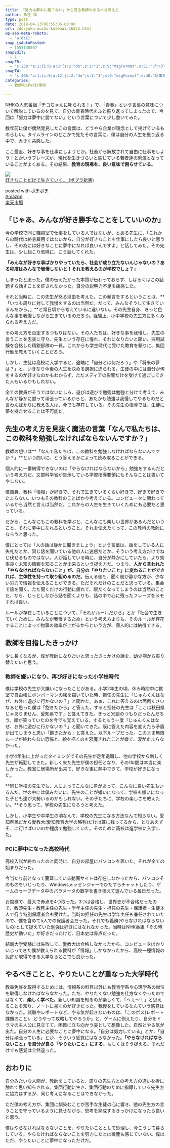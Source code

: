 ```yaml
---
title: 「努力は夢中に勝てない」から見る教師のあるべき考え方
author: 魚住 惇
type: post
date: 2019-04-13T06:55:06+00:00
url: /doryoku-muchu-katenai-16272.html
wp-seo-meta-robots:
  - 'a:0:{}'
snap_isAutoPosted:
  - 1555138507
snapEdIT:
  - 1
snapFB:
  - 's:238:"a:1:{i:0;a:8:{s:2:"do";s:1:"1";s:9:"msgFormat";s:51:"ブログを更新しました！%TITLE% %SITENAME%";s:8:"postType";s:1:"A";s:9:"isAutoImg";s:1:"A";s:8:"imgToUse";s:0:"";s:9:"isAutoURL";s:1:"A";s:8:"urlToUse";s:0:"";s:4:"doFB";i:0;}}";'
snapTW:
  - 's:406:"a:1:{i:0;a:12:{s:2:"do";s:1:"1";s:9:"msgFormat";s:40:"記事を書きました: %TITLE%  %URL%";s:8:"attchImg";s:1:"1";s:9:"isAutoImg";s:1:"A";s:8:"imgToUse";s:0:"";s:9:"isAutoURL";s:1:"A";s:8:"urlToUse";s:0:"";s:4:"doTW";i:0;s:8:"isPosted";s:1:"1";s:4:"pgID";s:19:"1116958228078686208";s:7:"postURL";s:56:"https://twitter.com/jun3010me/status/1116958228078686208";s:5:"pDate";s:19:"2019-04-13 06:56:08";}}";'
categories:
  - 教師のiPad仕事術

---
```

NHKの人気番組「チコちゃんに叱られる！」で、「青春」という言葉の意味について解説しているのを見て、自分の青春時代をふと振り返ってしまったので、今回は「努力は夢中に勝てない」という言葉について少し書いてみた。

数年前に僕が偶然発見したこの言葉は、どうやら企業が理念として掲げているものらしい。タイムラインのどこかで見たその言葉に、僕は自分の人生を振り返る中で、大きく共感した。

ここ最近、好きな事を仕事にしようとか。社畜から解放されて自由に仕事をしよう！とかいうフレーズが、現代を生きづらいと感じている若者達の刺激となっていることがよくある。その結果、**教育の現場を、良い意味で困らせている**。

<div class="cstmreba">
  <div class="kaerebalink-box">
    <div class="kaerebalink-image">
      <a href="https://www.amazon.co.jp/%E5%A5%BD%E3%81%8D%E3%81%AA%E3%81%93%E3%81%A8%E3%81%A0%E3%81%91%E3%81%A7%E7%94%9F%E3%81%8D%E3%81%A6%E3%81%84%E3%81%8F%E3%80%82-%E3%83%9D%E3%83%97%E3%83%A9%E6%96%B0%E6%9B%B8-%E5%A0%80%E6%B1%9F%E8%B2%B4%E6%96%87-ebook/dp/B071JM1R1C?SubscriptionId=AKIAIGGQ4QGQY6L2RH4A&#038;tag=jun3010me-22&#038;linkCode=xm2&#038;camp=2025&#038;creative=165953&#038;creativeASIN=B071JM1R1C" target="_blank" rel="noopener noreferrer"><img decoding="async" src="https://images-fe.ssl-images-amazon.com/images/I/51ZmMCGflML._SL160_.jpg" style="border: none;" /></a>
    </div>
    <div class="kaerebalink-info">
      <div class="kaerebalink-name">
        <a href="https://www.amazon.co.jp/%E5%A5%BD%E3%81%8D%E3%81%AA%E3%81%93%E3%81%A8%E3%81%A0%E3%81%91%E3%81%A7%E7%94%9F%E3%81%8D%E3%81%A6%E3%81%84%E3%81%8F%E3%80%82-%E3%83%9D%E3%83%97%E3%83%A9%E6%96%B0%E6%9B%B8-%E5%A0%80%E6%B1%9F%E8%B2%B4%E6%96%87-ebook/dp/B071JM1R1C?SubscriptionId=AKIAIGGQ4QGQY6L2RH4A&#038;tag=jun3010me-22&#038;linkCode=xm2&#038;camp=2025&#038;creative=165953&#038;creativeASIN=B071JM1R1C" target="_blank" rel="noopener noreferrer">好きなことだけで生きていく。 (ポプラ新書)</a></p>
        <div class="kaerebalink-powered-date">
          posted with <a href="http://192.168.11.200:8000/pochipochi.php" rel="nofollow noopener noreferrer" target="_blank">ポチポチ</a>
        </div>
      </div>
      <div class="kaerebalink-link1">
        <div class="shoplinkamazon">
          <a href="https://www.amazon.co.jp/gp/search?keywords=好きなことだけで生きていく&#038;tag=jun3010me-22" target="_blank" rel="noopener noreferrer">Amazon</a>
        </div>
        <div class="shoplinkrakuten">
          <a href="https://hb.afl.rakuten.co.jp/hgc/10ef1d94.c90f9829.10ef1d95.53606a39/?pc=https%3A%2F%2Fsearch.rakuten.co.jp%2Fsearch%2Fmall%2F好きなことだけで生きていく%2F-%2Ff.1-p.1-s.1-sf.0-st.A-v.2%3Fx%3D0%26scid%3Daf_ich_link_urltxt%26m%3Dhttp%3A%2F%2Fm.rakuten.co.jp%2F" target="_blank" rel="noopener noreferrer">楽天市場</a>
        </div>
      </div>
    </div>
    <div class="booklink-footer">
    </div>
  </div>
</div>

## 「じゃあ、みんなが好き勝手なことをしていいのか」

今の学校で同じ職員室で仕事をしている人ではないが、とある先生に、「これからの時代は終身雇用ではないから、自分が好きなことを仕事にしたら良いと思うし、その為には好きなことに夢中になれば良いんですよ」と話してみた。その先生は、少し起こり気味に、こう話してくれた。

**「みんなが好きな事ばかりやっていたら、社会が成り立たないんじゃないの？ある程度はみんなで我慢しないと！それを教えるのが学校でしょ？」**

しまったと思った。僕の伝えたかった本質が伝わっておらず、しばらくはこの話題すら話すことを許されなかった。自分の説明力不足を痛感した。

それと当時に、この先生が怒る理由を考えた。この発言をするということは、**「いつも周りに対して我慢をするのは当然だ。だって、みんなそうして生きているんだから。」**と常日頃から考えているに違いない。その先生自身、きっと色んな事を我慢しながら生きているのだろう。経験上、小中学校の先生方に多くみられる考え方だ。

その考え方を否定するつもりはない。その人たちは、好きな事を我慢し、先生の言うことを忠実に守り、先生という存在に憧れ、それになりたいと願い、採用試験を合格した精鋭部隊の一員。これからも学生時代に受けた教育を頼りに、集団行動を教えていくことだろう。

しかし、生徒は<span class="smb-highlighter">高校に入学すると、途端に「自分とは何だろう」や「将来の夢は？」と、いきなり今後の人生を決める選択に迫られる</span>。生徒の中には自分が何をするのが好きなのかもわからず、ただメディアの影響だけを受けて過ごしてきた人もいるかもしれない。

全ての教員がそうではないにしろ、遊びは遊びで勉強は勉強と分けて考えて、みんなが静かに黙って頑張っているからと、あたかも勉強は我慢してやるものだと言わんばかりに教える人は、今でも存在している。その先生の指導では、生徒に夢を持たせることは不可能だ。

## 先生の考え方を見抜く魔法の言葉「なんで私たちは、この教科を勉強しなければならないんですか？」

教師の想いは**「なんで私たちは、この教科を勉強しなければならないんですか？」**という問いに、どう答えるかによって読み取ることができる。

個人的に<span class="smb-highlighter">一番納得できないのは「やらなければならないから」勉強をするんだという考え方</span>だ。文部科学省が告示している学習指導要領にもそんなことは書いてやしない。

僕自身、教科「情報」が好きで、それで生きているくらい好きで、好きで好きでたまらない。いつもその教科のことばかり考えている。コンピュータに関わっているから当然と言えば当然だ。これからの人生を生きていくためにも必要だと思っている。

だから、こんなにもこの教科を学ぶと、こんなにも楽しい世界があるんだということ、それに夢中になれるということ。それを伝えたくって、この教科の教師になろうと思った。

僕にとっては「人の話は静かに聞きましょう」という言葉は、話をしている人に失礼だとか、同じ話を聞いている他の人に迷惑だとか、そういう考え方だけでねじ伏せるものではない。<span class="smb-highlighter">人が話している時に、自分が静かにしていたら、より効率良く未知の情報を知ることが出来るという捉え方だ</span>。つまり、**人から言われた「やらなければならないこと」が、自分の「やりたいこと」に変わることができれば、主体性を持って取り組めるのだ**。伝える側も、聞く側が静かな方が、少ない労力で情報を伝えることができる。ただそれだけのことだと思っている。集会で話を聞く。ただ聞くだけの行動に疲れて、眠たくなってしまうのは当然のことだ。なら、じっとしながら話を聞くよりも、話の中で心に残ったフレーズをメモすれば良い。

ルールが存在していることについて、「それがルールだから」とか「社会で生きていくために、みんなが我慢するため」という考え方よりも、そのルールが存在することによって物事の効率が上がるからという方が、個人的には納得できる。

## 教師を目指したきっかけ

少し長くなるが、僕が教師になりたいと思ったきっかけの話を、幼少期から振り替えたいと思う。

### 教師を嫌いになり、再び好きになった小学校時代

僕は学校の先生が大嫌いになったことがある。小学2年生の頃、休み時間中に教室で自由帳にボンバーマンの絵を描いていた時、担任の先生に「じゅんくんはなぜ、お外に遊びに行かないの？」と聞かた。あぁ、これに答えるのは面倒くさいなぁと思った僕は「飽きたから」と答えた。すると担任の先生は「ここは秋田県じゃありません、愛知県です」と答えてきた。きっと冗談のつもりだったんだろう。顔が笑っていたのを今でも覚えている。するともう一度「じゅんくんはなぜ、お外に遊びに行かないの？」と聞いてきた。既に答えた内容を変えたら矛盾が出てしまうと思い「飽きたから」と答えた。以下ループだった。このまま無限ループが終わらない恐怖と、絵を描くのを邪魔されたことが嫌で、涙が止まらなかった。

小学4年生に上がったタイミングでその先生が定年退職し、他の学校から新しく先生が転勤してきた。新しく来た先生が僕の担任となり、その1年間は本当に楽しかった。教室に居場所が出来て、好きな事に熱中できて、学校が好きになった。

**同じ学校の先生でも、人によってこんなに差があって、こんなに良い先生もいるんだ。世の中には僕みたいに、先生のことが嫌いになって、学校も嫌いになった子ども達が大勢いるのかもしれない。その子たちに、学校の楽しさを教えたい。**そう思って、学校の先生になろうと考えた。

しかし、小学生や中学生の頃なんて、学校の先生になる方法なんて知らない。愛知県民だから愛教大(愛知教育大学の略称)だけは耳に残ってるから、とりあえずそこに行けばいいのか程度で勉強していた。そのために高校は進学校に入学した。

### PCに夢中になった高校時代

高校入試が終わったのと同時に、自分の部屋にパソコンを置いた。それが全ての始まりだった。

今当たり前となって蔓延している動画サイトは存在しなかったから、パソコンそのものをいじったり、Windowsメッセンジャーでひたすらチャットしたり、ゲームのセーブデータ中のパラメータの数字を書き換えて遊んでいる毎日だった。

お陰様で、最大で赤点を4つ取った。3つは合格し、世界史が不合格だったので、教頭先生・教務主任の先生・学年主任の先生・担任の先生・保護者・生徒本人で行う特別保護者会も受けた。当時の担任の先生は学年主任も兼任されていたので、僕を含めて5人での保護者会だった。それでも義務(やらなければならないもの)として捉えていた勉強は好きにはなれなかった。当時はNHK番組「その時歴史が動いた」が好きだったけど、日本史は赤点だった。

結局大学受験には失敗して、愛教大は合格しなかったから、コンピュータばかりいじってきた僕が教えられる教科が「情報」しかなかったから、高校一種情報の免許が取得できる大学ならどこでも良かった。

## やるべきことと、やりたいことが重なった大学時代

教員免許を取得するためには、情報系の科目以外にも教育学系や心理学系の単位を取得しなければならなかった。ただ、やりたくない勉強を仕方なくやったのではなくて、**楽しく学べた**。新しい知識を知るのが楽しくて、「へぇ〜！」と思えることを知り、ノートに書くのが好きだった。<span class="smb-highlighter">我慢をしているなんていう感覚はなかった</span>。試験やレポートなど、やる気が起きないものは、「<span class="smb-highlighter">このボス(レポート課題のこと)、どうやって攻略してやろうか</span>」と、ゲームに例えたり、自分をドラマの主人公に見立てて、困難に立ち向かう姿として想像した。自然とやる気が出た。自分の人生に必要なことに夢中になる。「自分は努力している」とか、「自分は頑張っている」とか、そういう感覚にはならなかった。**「やらなければならないこと」を自分が自ら「やりたいこと」にする**。もしくはそう捉える。それだけでも感覚は全然違った。

## おわりに

自分みたいな人間が、教師をしていると、周りの先生方との考え方の違いを折に触れて思い知らされる。集団行動に生き、集団行動のために指導している先生方に協力はするが、同じ考えになることはできなかった。

ただ僕の考え方が、集団に馴染むことが苦手な生徒の心に響き、他の先生方の言うことを守っているように見せながら、思考を熟成するきっかけになったら良いと思う。

僕はやらなければならないことを、やりたいこととして処理し、今こうして暮らしている。<span class="smb-highlighter">やらなければならないことを努力したとは微塵も感じていない。僕はただ、やりたいことに夢中になっただけだ。</span>